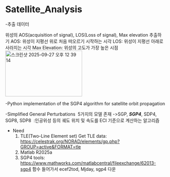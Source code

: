 # Satellite_Analysis

-추출 데이터

위성의 AOS(acquisition of signal), LOS(Loss of signal), Max elevation 추출하기 
AOS: 위성이 지평선 위로 처음 떠오르기 시작하는 시각
LOS: 위성이 지평선 아래로 사라지는 시각
Max Elevation: 위성의 고도가 가장 높은 시점
​
​<img width="242" height="144" alt="스크린샷 2025-09-27 오후 12 39 14" src="https://github.com/user-attachments/assets/e4169b65-b509-4c8b-bf15-d126ff241275" />



-Python implementation of the SGP4 algorithm for satellite orbit propagation

-Simplified General Perturbations
​  5가지의 모델 존재
  ->SGP, ***SGP4***, SDP4, SGP8, SDP8
​  :인공위성 등의 궤도 위치 및 속도를 ECI 기준으로 계산하는 알고리즘

- Need
  1. TLE(Two-Line Element set)
    Get TLE data: https://celestrak.org/NORAD/elements/gp.php?GROUP=active&FORMAT=tle
  2. Matlab R2025a
  3. SGP4 tools: https://www.mathworks.com/matlabcentral/fileexchange/62013-sgp4
     함수 들어가서 ecef2tod, Mjday, sgp4 다운

